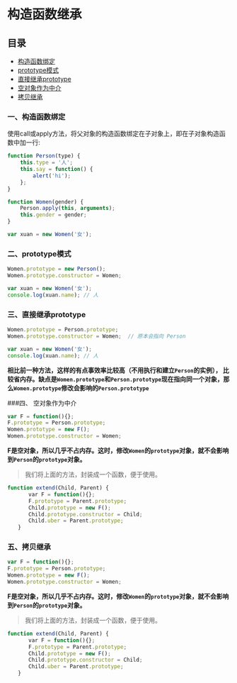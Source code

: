 # 构造函数继承

## 目录

* [构造函数绑定](#callapply)
* [prototype模式](#prototype)
* [直接继承prototype](#prototype2)
* [空对象作为中介](#emptyObject)
* [拷贝继承](#copy)

<a name="callapply"></a>
### 一、构造函数绑定

使用call或apply方法，将父对象的构造函数绑定在子对象上，即在子对象构造函数中加一行:

```javascript
function Person(type) {
    this.type = '人';
    this.say = function() {
        alert('hi');
    };
}

function Women(gender) {
    Person.apply(this, arguments);
    this.gender = gender;
}

var xuan = new Women('女');
```

<a name="prototype"></a>
### 二、prototype模式

```javascript
Women.prototype = new Person();
Women.prototype.constructor = Women;

var xuan = new Women('女');
console.log(xuan.name); // 人
```

<a name="prototype2"></a>
### 三、直接继承prototype

```javascript
Women.prototype = Person.prototype;
Women.prototype.constructor = Women;  // 原本会指向 Person

var xuan = new Women('女');
console.log(xuan.name); // 人
```
**相比前一种方法，这样的有点事效率比较高（不用执行和建立`Person`的实例），
比较省内存。缺点是`Women.prototype`和`Person.prototype`现在指向同一个对象，那么`Women.prototype`修改会影响的`Person.prototype`**

<a name="emptyObject"></a>
###四、 空对象作为中介

```javascript
var F = function(){};
F.prototype = Person.prototype;
Women.prototype = new F();
Women.prototype.constructor = Women;
```
**F是空对象，所以几乎不占内存。这时，修改`Women`的`prototype`对象，就不会影响到`Person`的`prototype`对象。**

> 我们将上面的方法，封装成一个函数，便于使用。

```javascript
function extend(Child, Parent) {
　　　　var F = function(){};
　　　　F.prototype = Parent.prototype;
　　　　Child.prototype = new F();
　　　　Child.prototype.constructor = Child;
　　　　Child.uber = Parent.prototype;
　　}
```

<a name="copy"></a>
### 五、拷贝继承

```javascript
var F = function(){};
F.prototype = Person.prototype;
Women.prototype = new F();
Women.prototype.constructor = Women;
```
**F是空对象，所以几乎不占内存。这时，修改`Women`的`prototype`对象，就不会影响到`Person`的`prototype`对象。**

> 我们将上面的方法，封装成一个函数，便于使用。

```javascript
function extend(Child, Parent) {
　　　　var F = function(){};
　　　　F.prototype = Parent.prototype;
　　　　Child.prototype = new F();
　　　　Child.prototype.constructor = Child;
　　　　Child.uber = Parent.prototype;
　　}
```